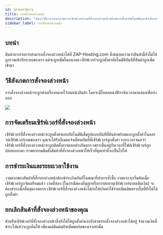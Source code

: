 ```yaml
---
id: preorders
title: การสั่งจองล่วงหน้า
description: "ค้นหาวิธีการจองและจัดการเซิร์ฟเวอร์เกมที่สั่งจองล่วงหน้าพร้อมการตั้งค่าอัตโนมัติและตัวเลือกการยกเลิกที่ยืดหยุ่น → เรียนรู้เพิ่มเติมตอนนี้"
sidebar_label: การสั่งจองล่วงหน้า
---
```




## บทนำ

สินค้าบางรายการสามารถสั่งจองล่วงหน้าได้ที่ ZAP-Hosting.com ซึ่งหมายความว่าสินค้านี้ยังไม่ได้ถูกรวมเข้ากับระบบของเรา แต่จะถูกเพิ่มในอนาคต เซิร์ฟเวอร์จะถูกตั้งค่าอัตโนมัติทันทีที่สินค้าถูกเพิ่มเข้ามา

## วิธีสังเกตการสั่งจองล่วงหน้า

การสั่งจองล่วงหน้าจะถูกทำเครื่องหมายไว้บนหน้าสินค้า โดยจะมีไอคอนนาฬิกาจับเวลามาแสดงเพื่อบ่งบอก

![](https://github.com/zaphosting/docs/assets/42719082/6af93b92-69bc-49ef-adbd-2b858f3b6c01)

## การจัดเตรียมเซิร์ฟเวอร์ที่สั่งจองล่วงหน้า

เซิร์ฟเวอร์ที่สั่งจองล่วงหน้าจะถูกตั้งค่าแบบอัตโนมัติเต็มรูปแบบทันทีที่สินค้าพร้อมและถูกตั้งค่าในคลาวด์เซิร์ฟเวอร์เกมของเรา คุณจะได้รับอีเมลแจ้งเตือนทันทีที่เซิร์ฟเวอร์ถูกตั้งค่า ระยะเวลาจนกว่าเซิร์ฟเวอร์ที่สั่งจองล่วงหน้าจะถูกติดตั้งอาจแตกต่างกันมาก เพราะขึ้นอยู่กับเวลาที่ไฟล์เซิร์ฟเวอร์ถูกปล่อยออกมา เราพยายามติดตั้งสินค้าที่สั่งจองล่วงหน้าให้เร็วที่สุดเท่าที่จะเป็นไปได้



## การชำระเงินและระยะเวลาใช้งาน

งวดแรกของสินค้าที่สั่งจองล่วงหน้าต้องชำระเงินทันทีในขณะที่ทำการสั่งซื้อ งวดแรกจะเริ่มต้นเมื่อเซิร์ฟเวอร์ถูกจัดเตรียมแล้ว งวดที่สอง (ในกรณีของสัญญาหรือการต่ออายุเซิร์ฟเวอร์แบบเติมเงิน) จะต้องชำระเมื่อสิ้นสุดงวดแรก เซิร์ฟเวอร์ที่สั่งจองล่วงหน้าไม่ก่อให้เกิดค่าใช้จ่ายเพิ่มเติมตราบใดที่ยังไม่ได้ถูกตั้งค่า



## ยกเลิกสินค้าที่สั่งจองล่วงหน้าของคุณ
สำหรับเซิร์ฟเวอร์ที่สั่งจองล่วงหน้าซึ่งยังไม่ได้ถูกตั้งค่าและยังสามารถสั่งจองล่วงหน้าได้อยู่ จำนวนเงินที่ชำระไปแล้วจะถูกคืนให้ เพียงแค่ติดต่อฝ่ายซัพพอร์ตของเราเท่านั้น
